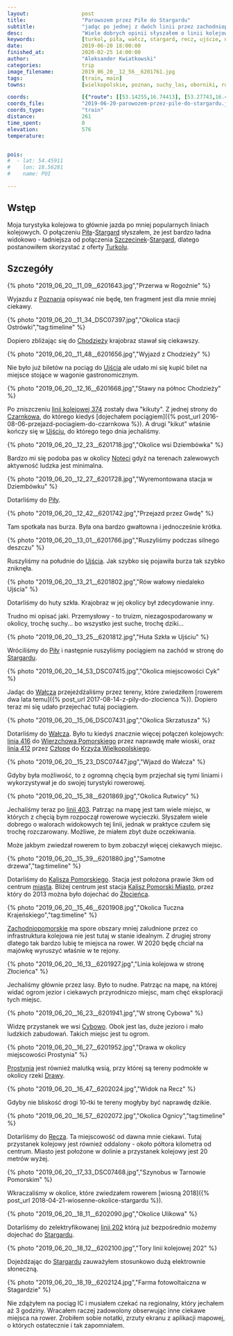 ```yaml
---
layout:                 post
title:                  "Parowozem przez Piłe do Stargardu"
subtitle:               "jadąc po jednej z dwóch linii przez zachodniopomorskie"
desc:                   "Wiele dobrych opinii słyszałem o linii kolejowej 403 (Piła-Stargard). Gdy pojawiła się oferta Turkolu wiedziałem, że będę chciał z niej skorzystać."
keywords:               [turkol, piła, wałcz, stargard, recz, ujście, noteć, kalisz pomorski]
date:                   2019-06-20 18:00:00
finished_at:            2020-02-25 14:00:00
author:                 "Aleksander Kwiatkowski"
categories:             trip
image_filename:         2019_06_20__12_56__6201761.jpg
tags:                   [train, main]
towns:                  [wielkopolskie, poznan, suchy_las, oborniki, rogozno, budzyn, chodziez, kaczory, pila, ujscie, szydlowo, walcz, tuczno, kalisz_pomorski, drawno, recz, dobrzany, suchan, stargard]

coords:                 [{"route": [[53.14255,16.74413], [53.27743,16.46226], [53.22588,16.32253], [53.30596,15.76154], [53.35148,15.12914], [53.32606,15.03988]], "type": "train"}]
coords_file:            "2019-06-20-parowozem-przez-pile-do-stargardu.json"
coords_type:            "train"
distance:               261
time_spent:             8
elevation:              576
temperature:            


pois:
#  - lat: 54.45911
#    lon: 18.56281
#    name: POI

---
```


[turkol]: http://www.turkol.pl/

[wiki-pila]: https://pl.wikipedia.org/wiki/Pi%C5%82a_(miasto)
[wiki-stargard]: https://pl.wikipedia.org/wiki/Stargard
[wiki-szczecinek]: https://pl.wikipedia.org/wiki/Szczecinek
[wiki-poznan]: https://pl.wikipedia.org/wiki/Pozna%C5%84
[wiki-chodziez]: https://pl.wikipedia.org/wiki/Chodzie%C5%BC
[wiki-ujscie]: https://pl.wikipedia.org/wiki/Uj%C5%9Bcie_(miasto)
[wiki-czarnkow]: https://pl.wikipedia.org/wiki/Czarnk%C3%B3w
[wiki-notec]: https://pl.wikipedia.org/wiki/Note%C4%87
[wiki-walcz]: https://pl.wikipedia.org/wiki/Wa%C5%82cz
[wiki-wierzchowo-pomorskie]: https://pl.wikipedia.org/wiki/Wierzchowo_Pomorskie
[wiki-czlopa]: https://pl.wikipedia.org/wiki/Cz%C5%82opa
[wiki-krzyz]: https://pl.wikipedia.org/wiki/Krzy%C5%BC_Wielkopolski
[wiki-kalisz-pomorski]: https://pl.wikipedia.org/wiki/Kalisz_Pomorski
[wiki-kalisz-pomorski-miasto]: https://pl.wikipedia.org/wiki/Kalisz_Pomorski_Miasto
[wiki-zlocieniec]: https://pl.wikipedia.org/wiki/Z%C5%82ocieniec
[wiki-zachodniopomorskie]: https://pl.wikipedia.org/wiki/Wojew%C3%B3dztwo_zachodniopomorskie
[wiki-cybowo]: https://pl.wikipedia.org/wiki/Cybowo
[wiki-prostynia]: https://pl.wikipedia.org/wiki/Prostynia_(powiat_choszcze%C5%84ski)
[wiki-drawa]: https://pl.wikipedia.org/wiki/Drawa_(dop%C5%82yw_Noteci)
[wiki-recz]: https://pl.wikipedia.org/wiki/Recz
[wiki-linia-374]: https://pl.wikipedia.org/wiki/Linia_kolejowa_nr_374
[wiki-linia-416]: https://pl.wikipedia.org/wiki/Linia_kolejowa_nr_416
[wiki-linia-412]: https://pl.wikipedia.org/wiki/Linia_kolejowa_nr_412
[wiki-linia-403]: https://pl.wikipedia.org/wiki/Linia_kolejowa_nr_403
[wiki-linia-202]: https://pl.wikipedia.org/wiki/Linia_kolejowa_nr_202

## Wstęp

Moja turystyka kolejowa to głównie jazda po mniej popularnych liniach kolejowych.
O połączeniu [Piła][wiki-pila]-[Stargard][wiki-stargard] słyszałem, że jest
bardzo ładna widokowo - ładniejsza od połączenia
[Szczecinek][wiki-szczecinek]-[Stargard][wiki-stargard],
dlatego postanowiłem skorzystać z oferty [Turkolu][turkol].

## Szczegóły

{% photo "2019_06_20__11_09__6201643.jpg","Przerwa w Rogoźnie" %}

Wyjazdu z [Poznania][wiki-poznan] opisywać nie będę, ten fragment jest
dla mnie mniej ciekawy.

{% photo "2019_06_20__11_34_DSC07397.jpg","Okolica stacji Ostrówki","tag:timeline" %}

Dopiero zbliżając się do
[Chodzieży][wiki-chodziez] krajobraz stawał się ciekawszy.

{% photo "2019_06_20__11_48__6201656.jpg","Wyjazd z Chodzieży" %}

Nie było już biletów na pociąg do [Ujścia][wiki-ujscie] ale udało mi się kupić
bilet na miejsce stojące w wagonie gastronomicznym.

{% photo "2019_06_20__12_16__6201668.jpg","Stawy na północ Chodzieży" %}

Po zniszczeniu [linii kolejowej 374][wiki-linia-374] zostały dwa "kikuty".
Z jednej strony do [Czarnkowa][wiki-czarnkow], do którego
kiedyś [dojechałem pociągiem]({% post_url 2016-08-06-przejazd-pociagiem-do-czarnkowa %}).
A drugi "kikut" właśnie kończy się w [Ujściu][wiki-ujscie], do którego tego dnia
jechaliśmy.

{% photo "2019_06_20__12_23__6201718.jpg","Okolice wsi Dziembówka" %}

Bardzo mi się podoba pas w okolicy [Noteci][wiki-notec] gdyż na terenach
zalewowych aktywność ludzka jest minimalna.

{% photo "2019_06_20__12_27__6201728.jpg","Wyremontowana stacja w Dziembówku" %}

Dotarliśmy do [Piły][wiki-pila].

{% photo "2019_06_20__12_42__6201742.jpg","Przejazd przez Gwdę" %}

Tam spotkała nas burza. Była ona bardzo gwałtowna i jednocześnie krótka.

{% photo "2019_06_20__13_01__6201766.jpg","Ruszyliśmy podczas silnego deszczu" %}

Ruszyliśmy na południe do [Ujścia][wiki-ujscie]. Jak szybko się pojawiła burza
tak szybko zniknęła.

{% photo "2019_06_20__13_21__6201802.jpg","Rów wałowy niedaleko Ujścia" %}

Dotarliśmy do huty szkła. Krajobraz w jej okolicy był zdecydowanie inny.

Trudno mi opisać jaki. Przemysłowy - to truizm, niezagospodarowany w okolicy,
trochę suchy... bo wszystko jest suche, trochę dziki...

{% photo "2019_06_20__13_25__6201812.jpg","Huta Szkła w Ujściu" %}

Wróciliśmy do [Piły][wiki-pila] i następnie ruszyliśmy pociągiem na zachód
w stronę do [Stargardu][wiki-stargard].

{% photo "2019_06_20__14_53_DSC07415.jpg","Okolica miejscowości Cyk" %}

Jadąc do [Wałcza][wiki-walcz] przejeżdżaliśmy przez tereny, które zwiedziłem
[rowerem dwa lata temu]({% post_url 2017-08-14-z-pily-do-zlocienca %}).
Dopiero teraz mi się udało przejechać tutaj pociągiem.

{% photo "2019_06_20__15_06_DSC07431.jpg","Okolica Skrzatusza" %}

Dotarliśmy do [Wałcza][wiki-walcz]. Było tu kiedyś znacznie więcej połączeń kolejowych:
[linia 416][wiki-linia-416] do [Wierzchowa Pomorskiego][wiki-wierzchowo-pomorskie]
przez naprawdę małe wioski, oraz [linia 412][wiki-linia-412] przez [Człopę][wiki-czlopa] do
[Krzyża Wielkopolskiego][wiki-krzyz].

{% photo "2019_06_20__15_23_DSC07447.jpg","Wjazd do Wałcza" %}

Gdyby była możliwość, to z ogromną chęcią bym przjechał się tymi liniami i wykorzystywał
je do swojej turystyki rowerowej.

{% photo "2019_06_20__15_38__6201869.jpg","Okolica Rutwicy" %}

Jechaliśmy teraz po [linii 403][wiki-linia-403]. Patrząc na mapę jest tam wiele
miejsc, w których z chęcią bym rozpoczął rowerowe wycieczki. Słyszałem wiele dobrego
o walorach widokowych tej linii, jednak w praktyce czułem się
trochę rozczarowany. Możliwe, że miałem zbyt duże oczekiwania.

Może jakbym zwiedzał rowerem to bym zobaczył więcej ciekawych miejsc.

{% photo "2019_06_20__15_39__6201880.jpg","Samotne drzewa","tag:timeline" %}

Dotarliśmy do [Kalisza Pomorskiego][wiki-kalisz-pomorski]. Stacja jest położona
prawie 3km od centrum [miasta][wiki-kalisz-pomorski]. Bliżej centrum
jest stacja [Kalisz Pomorski Miasto][wiki-kalisz-pomorski-miasto], przez który
do 2013 można było dojechać do [Złocieńca][wiki-zlocieniec].

{% photo "2019_06_20__15_46__6201908.jpg","Okolica Tuczna Krajeńskiego","tag:timeline" %}

[Zachodniopomorskie][wiki-zachodniopomorskie] ma spore obszary mniej zaludnione
przez co infrastruktura kolejowa nie jest tutaj w stanie idealnym. Z drugiej strony
dlatego tak bardzo lubię te miejsca na rower.
W 2020 będę chciał na majówkę wyruszyć właśnie w te rejony.

{% photo "2019_06_20__16_13__6201927.jpg","Linia kolejowa w stronę Złocieńca" %}

Jechaliśmy głównie przez lasy. Było to nudne. Patrząc na mapę, na której widać
ogrom jezior i ciekawych przyrodniczo miejsc, mam chęć eksploracji tych miejsc.

{% photo "2019_06_20__16_23__6201941.jpg","W stronę Cybowa" %}

Widzę przystanek we wsi [Cybowo][wiki-cybowo]. Obok jest las, duże jezioro i mało
ludzkich zabudowań. Takich miejsc jest tu ogrom.

{% photo "2019_06_20__16_27__6201952.jpg","Drawa w okolicy miejscowości Prostynia" %}

[Prostynia][wiki-prostynia] jest również malutką wsią, przy której są
tereny podmokłe w okolicy rzeki [Drawy][wiki-drawa].

{% photo "2019_06_20__16_47__6202024.jpg","Widok na Recz" %}

Gdyby nie bliskość drogi 10-tki te tereny mogłyby być naprawdę dzikie.

{% photo "2019_06_20__16_57__6202072.jpg","Okolica Ognicy","tag:timeline" %}

Dotarliśmy do [Recza][wiki-recz]. Ta miejscowość od dawna mnie ciekawi. Tutaj
przystanek kolejowy jest również oddalony - około półtora kilometra od centrum.
Miasto jest położone w dolinie a przystanek kolejowy jest 20 metrów wyżej.

{% photo "2019_06_20__17_33_DSC07468.jpg","Szynobus w Tarnowie Pomorskim" %}

Wkraczaliśmy w okolice, które zwiedzałem rowerem
[wiosną 2018]({% post_url 2018-04-21-wiosenne-okolice-stargardu %}).

{% photo "2019_06_20__18_11__6202090.jpg","Okolice Ulikowa" %}

Dotarliśmy do zelektryfikowanej [linii 202][wiki-linia-202] którą już bezpośrednio
możemy dojechać do [Stargardu][wiki-stargard].

{% photo "2019_06_20__18_12__6202100.jpg","Tory linii kolejowej 202" %}

Dojeżdżając do [Stargardu][wiki-stargard] zauważyłem stosunkowo dużą
elektrownie słoneczną.

{% photo "2019_06_20__18_19__6202124.jpg","Farma fotowoltaiczna w Stagardzie" %}

Nie zdążyłem na pociąg IC i musiałem czekać na regionalny, który jechałem
aż 3 godziny. Wracałem raczej zadowolony obserwując inne ciekawe miejsca
na rower. Zrobiłem sobie notatki, zrzuty ekranu z aplikacji mapowej, o których
ostatecznie i tak zapomniałem.
